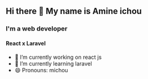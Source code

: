 ## Hi there 👋 My name is Amine ichou 
### I'm a web developer
#### React x Laravel



- 🔭 I’m currently working on react js
- 🌱 I’m currently learning laravel
- 😄 Pronouns: michou

